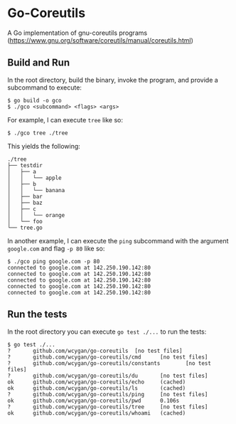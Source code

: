 # Go-Coreutils

A Go implementation of gnu-coreutils programs (https://www.gnu.org/software/coreutils/manual/coreutils.html)

## Build and Run

In the root directory, build the binary, invoke the program, and provide a subcommand to execute:

```
$ go build -o gco
$ ./gco <subcommand> <flags> <args>
```

For example, I can execute `tree` like so:

```
$ ./gco tree ./tree
```

This yields the following:

```
./tree
├── testdir
│   ├── a
│   │   └── apple
│   ├── b
│   │   └── banana
│   ├── bar
│   ├── baz
│   ├── c
│   │   └── orange
│   └── foo
└── tree.go
```

In another example, I can execute the `ping` subcommand with the argument `google.com` and flag `-p 80` like so:

```
$ ./gco ping google.com -p 80
connected to google.com at 142.250.190.142:80
connected to google.com at 142.250.190.142:80
connected to google.com at 142.250.190.142:80
connected to google.com at 142.250.190.142:80
connected to google.com at 142.250.190.142:80
```


## Run the tests

In the root directory you can execute `go test ./...` to run the tests:

```
$ go test ./...
?       github.com/wcygan/go-coreutils  [no test files]
?       github.com/wcygan/go-coreutils/cmd      [no test files]
?       github.com/wcygan/go-coreutils/constants        [no test files]
?       github.com/wcygan/go-coreutils/du       [no test files]
ok      github.com/wcygan/go-coreutils/echo     (cached)
ok      github.com/wcygan/go-coreutils/ls       (cached)
?       github.com/wcygan/go-coreutils/ping     [no test files]
ok      github.com/wcygan/go-coreutils/pwd      0.106s
?       github.com/wcygan/go-coreutils/tree     [no test files]
ok      github.com/wcygan/go-coreutils/whoami   (cached)

```